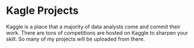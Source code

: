 # Kagle Projects

Kaggle is a place that a majority of data analysts come and commit their work. There are tons of competitions are hosted on Kaggle to sharpen your skill. So many of my projects will be uploaded from there.
